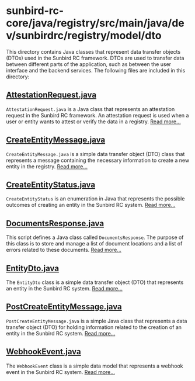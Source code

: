 # sunbird-rc-core/java/registry/src/main/java/dev/sunbirdrc/registry/model/dto

This directory contains Java classes that represent data transfer objects (DTOs) used in the Sunbird RC framework. DTOs are used to transfer data between different parts of the application, such as between the user interface and the backend services. The following files are included in this directory:

## [AttestationRequest.java](AttestationRequest.java)
`AttestationRequest.java` is a Java class that represents an attestation request in the Sunbird RC framework. An attestation request is used when a user or entity wants to attest or verify the data in a registry. [Read more...](AttestationRequest.md)

## [CreateEntityMessage.java](CreateEntityMessage.java)
`CreateEntityMessage.java` is a simple data transfer object (DTO) class that represents a message containing the necessary information to create a new entity in the registry. [Read more...](CreateEntityMessage.md)

## [CreateEntityStatus.java](CreateEntityStatus.java)
`CreateEntityStatus` is an enumeration in Java that represents the possible outcomes of creating an entity in the Sunbird RC system. [Read more...](CreateEntityStatus.md)

## [DocumentsResponse.java](DocumentsResponse.java)
This script defines a Java class called `DocumentsResponse`. The purpose of this class is to store and manage a list of document locations and a list of errors related to these documents. [Read more...](DocumentsResponse.md)

## [EntityDto.java](EntityDto.java)
The `EntityDto` class is a simple data transfer object (DTO) that represents an entity in the Sunbird RC system. [Read more...](EntityDto.md)

## [PostCreateEntityMessage.java](PostCreateEntityMessage.java)
`PostCreateEntityMessage.java` is a simple Java class that represents a data transfer object (DTO) for holding information related to the creation of an entity in the Sunbird RC system. [Read more...](PostCreateEntityMessage.md)

## [WebhookEvent.java](WebhookEvent.java)
The `WebhookEvent` class is a simple data model that represents a webhook event in the Sunbird RC system. [Read more...](WebhookEvent.md)